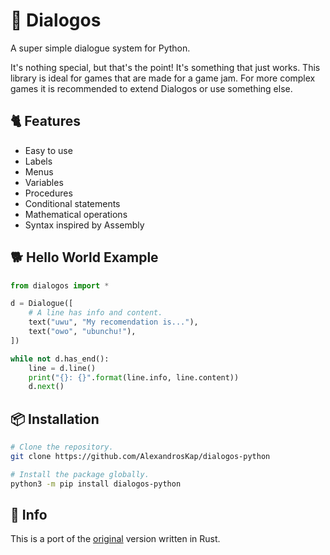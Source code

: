 # 📝 Dialogos

A super simple dialogue system for Python.

It's nothing special, but that's the point! It's something that just works.
This library is ideal for games that are made for a game jam.
For more complex games it is recommended to extend Dialogos or use something else.

## 🐈 Features

- Easy to use
- Labels
- Menus
- Variables
- Procedures
- Conditional statements
- Mathematical operations
- Syntax inspired by Assembly

## 🐕 Hello World Example

```python
from dialogos import *

d = Dialogue([
    # A line has info and content.
    text("uwu", "My recomendation is..."),
    text("owo", "ubunchu!"),
])

while not d.has_end():
    line = d.line()
    print("{}: {}".format(line.info, line.content))
    d.next()
```

## 📦 Installation

```sh
# Clone the repository.
git clone https://github.com/AlexandrosKap/dialogos-python

# Install the package globally.
python3 -m pip install dialogos-python
```

## 🐍 Info

This is a port of the [original](https://github.com/AlexandrosKap/dialogos) version written in Rust.
